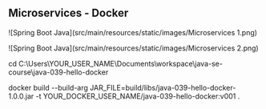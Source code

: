 ## Microservices - Docker

![Spring Boot Java](src/main/resources/static/images/Microservices 1.png)

![Spring Boot Java](src/main/resources/static/images/Microservices 2.png)




cd C:\Users\YOUR_USER_NAME\Documents\workspace\java-se-course\java-039-hello-docker

docker build  --build-arg  JAR_FILE=build/libs/java-039-hello-docker-1.0.0.jar -t  YOUR_DOCKER_USER_NAME/java-039-hello-docker:v001 .